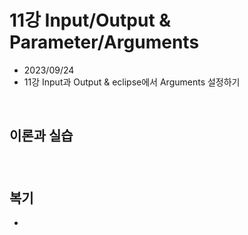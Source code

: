 # 11강 Input/Output & Parameter/Arguments

- 2023/09/24
- 11강 Input과 Output & eclipse에서 Arguments 설정하기

<br/>

## 이론과 실습

###

<br/>

## 복기

-
